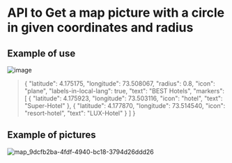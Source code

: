 # API to Get a map picture with a circle in given coordinates and radius

## Example of use
![image](https://github.com/devoluxbv/route-circle-api/assets/94750857/5383206e-fc66-44a9-a393-e4d48efc2ca3)
>
>{
    "latitude": 4.175175,
    "longitude": 73.508067,
    "radius": 0.8,
    "icon": "plane",
    "labels-in-local-lang": true,
    "text": "BEST Hotels",
    "markers": [
        {
            "latitude": 4.175923,
            "longitude": 73.503116,
            "icon": "hotel",
            "text": "Super-Hotel"
        },
        {
            "latitude": 4.177870,
            "longitude": 73.514540,
            "icon": "resort-hotel",
            "text": "LUX-Hotel"
        }
    ]
}


## Example of pictures

![map_9dcfb2ba-4fdf-4940-bc18-3794d26ddd26](https://github.com/devoluxbv/route-circle-api/assets/94750857/2b294587-f454-4efd-9723-f2fbcbac53bd)
